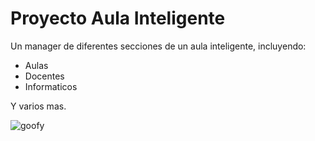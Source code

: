 
# Proyecto Aula Inteligente

Un manager de diferentes secciones de un aula inteligente, incluyendo:

* Aulas
* Docentes
* Informaticos

Y varios mas.




![goofy](https://th.bing.com/th/id/R.0a58883eed9cc9e06377c765c3018b38?rik=rKXTxf04s%2bN92A&riu=http%3a%2f%2fvignette1.wikia.nocookie.net%2fdisney%2fimages%2f4%2f44%2f448841.jpg%2frevision%2flatest%3fcb%3d20140827204803%26path-prefix%3dde&ehk=BNvdICu8XlQQ8JgCOJFCBrVhS5%2fw%2f6Imqq3JTmTHl30%3d&risl=&pid=ImgRaw&r=0)

